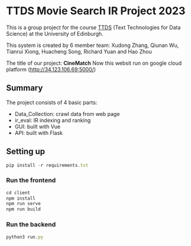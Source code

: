 # TTDS Movie Search IR Project 2023
This is a group project for the course [TTDS](https://www.inf.ed.ac.uk/teaching/courses/tts/) (Text Technologies for Data Science) at the University of Edinburgh.

This system is created by 6 member team: Xudong Zhang, Qiunan Wu, Tianrui Xiong, Huacheng Song, Richard Yuan and Hao Zhou

The title of our project: **CineMatch**
Now this websit run on google cloud platform (http://34.123.106.69:5000/)


## Summary

The project consists of 4 basic parts:

+ Data_Collection: crawl data from web page
+ ir_eval: IR indexing and ranking
+ GUI: built with Vue
+ API: built with Flask

## Setting up
```js
pip install -r requirements.txt
```
### Run the frontend
```js
cd client
npm install
npm run serve
npm run build   
```

### Run the backend
```js
python3 run.py
```
